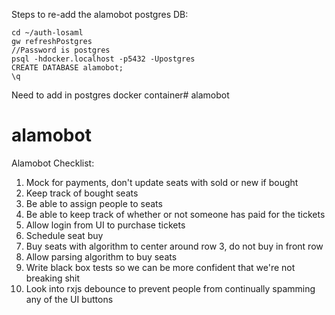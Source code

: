 Steps to re-add the alamobot postgres DB:
```
cd ~/auth-losaml
gw refreshPostgres
//Password is postgres
psql -hdocker.localhost -p5432 -Upostgres
CREATE DATABASE alamobot;
\q
```



Need to add in postgres docker container# alamobot
# alamobot

Alamobot Checklist:
1. Mock for payments, don't update seats with sold or new if bought
2. Keep track of bought seats
3. Be able to assign people to seats
4. Be able to keep track of whether or not someone has paid for the tickets
5. Allow login from UI to purchase tickets
6. Schedule seat buy
7. Buy seats with algorithm to center around row 3, do not buy in front row
8. Allow parsing algorithm to buy seats
9. Write black box tests so we can be more confident that we're not breaking shit
10. Look into rxjs debounce to prevent people from continually spamming any of the UI buttons